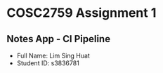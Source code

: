 # COSC2759 Assignment 1
## Notes App - CI Pipeline
- Full Name: Lim Sing Huat
- Student ID: s3836781


